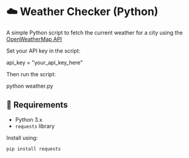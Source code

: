 # ☁️ Weather Checker (Python)

A simple Python script to fetch the current weather for a city using the [OpenWeatherMap API](https://openweathermap.org/api)

Set your API key in the script:

api_key = "your_api_key_here"

Then run the script:

python weather.py
## 🔧 Requirements
- Python 3.x
- `requests` library

Install using:
```bash
pip install requests
